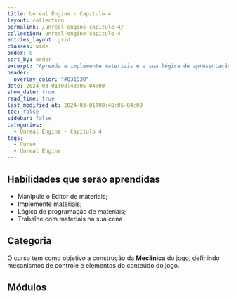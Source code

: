 ```yaml
---
title: Unreal Engine - Capítulo 4
layout: collection
permalink: /unreal-engine-capitulo-4/
collection: unreal-engine-capitulo-4
entries_layout: grid
classes: wide
order: 0
sort_by: order
excerpt: "Aprenda e implemente materiais e a sua lógica de apresentação."
header:
  overlay_color: "#031530"
date: 2024-03-01T08:48:05-04:00
show_date: true
read_time: true
last_modified_at: 2024-03-01T08:48:05-04:00
toc: false
sidebar: false
categories:
  - Unreal Engine - Capítulo 4
tags:
  - Curso
  - Unreal Engine
---
```


## Habilidades que serão aprendidas

- Manipule o Editor de materiais;
- Implemente materiais;
- Lógica de programação de materiais;
- Trabalhe com materiais na sua cena

## Categoria

O curso tem como objetivo a construção da **Mecânica** do jogo, definindo mecanismos de controle e elementos do conteúdo do jogo.

## Módulos
